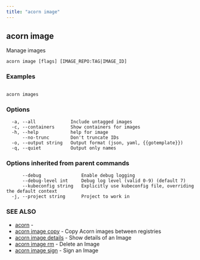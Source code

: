 ```yaml
---
title: "acorn image"
---
```

## acorn image

Manage images

```
acorn image [flags] [IMAGE_REPO:TAG|IMAGE_ID]
```

### Examples

```

acorn images
```

### Options

```
  -a, --all             Include untagged images
  -c, --containers      Show containers for images
  -h, --help            help for image
      --no-trunc        Don't truncate IDs
  -o, --output string   Output format (json, yaml, {{gotemplate}})
  -q, --quiet           Output only names
```

### Options inherited from parent commands

```
      --debug               Enable debug logging
      --debug-level int     Debug log level (valid 0-9) (default 7)
      --kubeconfig string   Explicitly use kubeconfig file, overriding the default context
  -j, --project string      Project to work in
```

### SEE ALSO

* [acorn](acorn.md)	 - 
* [acorn image copy](acorn_image_copy.md)	 - Copy Acorn images between registries
* [acorn image details](acorn_image_details.md)	 - Show details of an Image
* [acorn image rm](acorn_image_rm.md)	 - Delete an Image
* [acorn image sign](acorn_image_sign.md)	 - Sign an Image

